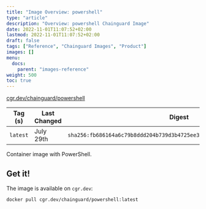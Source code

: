```yaml
---
title: "Image Overview: powershell"
type: "article"
description: "Overview: powershell Chainguard Image"
date: 2022-11-01T11:07:52+02:00
lastmod: 2022-11-01T11:07:52+02:00
draft: false
tags: ["Reference", "Chainguard Images", "Product"]
images: []
menu:
  docs:
    parent: "images-reference"
weight: 500
toc: true
---
```


[cgr.dev/chainguard/powershell](https://github.com/chainguard-images/images/tree/main/images/powershell)

| Tag (s)   | Last Changed | Digest                                                                    |
|-----------|--------------|---------------------------------------------------------------------------|
|  `latest` | July 29th    | `sha256:fb686164a6c79b8ddd204b739d3b4725ee34fc14c9adcbc4638e7ef9e41d9c12` |



Container image with PowerShell.

## Get it!

The image is available on `cgr.dev`:

    docker pull cgr.dev/chainguard/powershell:latest

